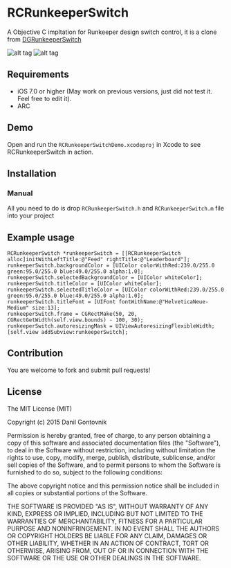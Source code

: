 # RCRunkeeperSwitch
A Objective C impltation for Runkeeper design switch control, it is a clone from [DGRunkeeperSwitch](https://github.com/gontovnik/DGRunkeeperSwitch)

![alt tag](https://raw.githubusercontent.com/rcgary/RCRunkeeperSwitch/master/RCRunkeeperSwitch.png)
![alt tag](https://raw.githubusercontent.com/rcgary/RCRunkeeperSwitch/master/RCRunkeeperSwitch.gif)

## Requirements
* iOS 7.0 or higher (May work on previous versions, just did not test it. Feel free to edit it).
* ARC

## Demo

Open and run the `RCRunkeeperSwitchDemo.xcodeproj` in Xcode to see RCRunkeeperSwitch in action.

## Installation

### Manual

All you need to do is drop `RCRunkeeperSwitch.h` and `RCRunkeeperSwitch.m` file into your project

## Example usage

``` objc
RCRunkeeperSwitch *runkeeperSwitch = [[RCRunkeeperSwitch alloc]initWithLeftTitle:@"Feed" rightTitle:@"Leaderboard"];
runkeeperSwitch.backgroundColor = [UIColor colorWithRed:239.0/255.0 green:95.0/255.0 blue:49.0/255.0 alpha:1.0];
runkeeperSwitch.selectedBackgroundColor = [UIColor whiteColor];
runkeeperSwitch.titleColor = [UIColor whiteColor];
runkeeperSwitch.selectedTitleColor = [UIColor colorWithRed:239.0/255.0 green:95.0/255.0 blue:49.0/255.0 alpha:1.0];
runkeeperSwitch.titleFont = [UIFont fontWithName:@"HelveticaNeue-Medium" size:13];
runkeeperSwitch.frame = CGRectMake(50, 20, CGRectGetWidth(self.view.bounds) - 100, 30);
runkeeperSwitch.autoresizingMask = UIViewAutoresizingFlexibleWidth;
[self.view addSubview:runkeeperSwitch];
```

## Contribution

You are welcome to fork and submit pull requests!

## License

The MIT License (MIT)

Copyright (c) 2015 Danil Gontovnik

Permission is hereby granted, free of charge, to any person obtaining a copy
of this software and associated documentation files (the "Software"), to deal
in the Software without restriction, including without limitation the rights
to use, copy, modify, merge, publish, distribute, sublicense, and/or sell
copies of the Software, and to permit persons to whom the Software is
furnished to do so, subject to the following conditions:

The above copyright notice and this permission notice shall be included in all
copies or substantial portions of the Software.

THE SOFTWARE IS PROVIDED "AS IS", WITHOUT WARRANTY OF ANY KIND, EXPRESS OR
IMPLIED, INCLUDING BUT NOT LIMITED TO THE WARRANTIES OF MERCHANTABILITY,
FITNESS FOR A PARTICULAR PURPOSE AND NONINFRINGEMENT. IN NO EVENT SHALL THE
AUTHORS OR COPYRIGHT HOLDERS BE LIABLE FOR ANY CLAIM, DAMAGES OR OTHER
LIABILITY, WHETHER IN AN ACTION OF CONTRACT, TORT OR OTHERWISE, ARISING FROM,
OUT OF OR IN CONNECTION WITH THE SOFTWARE OR THE USE OR OTHER DEALINGS IN THE
SOFTWARE.
